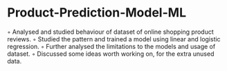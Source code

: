 # Product-Prediction-Model-ML
◦ Analysed and studied behaviour of dataset of online shopping product reviews.
◦ Studied the pattern and trained a model using linear and logistic regression.
◦ Further analysed the limitations to the models and usage of dataset.
◦ Discussed some ideas worth working on, for the extra unused data.
